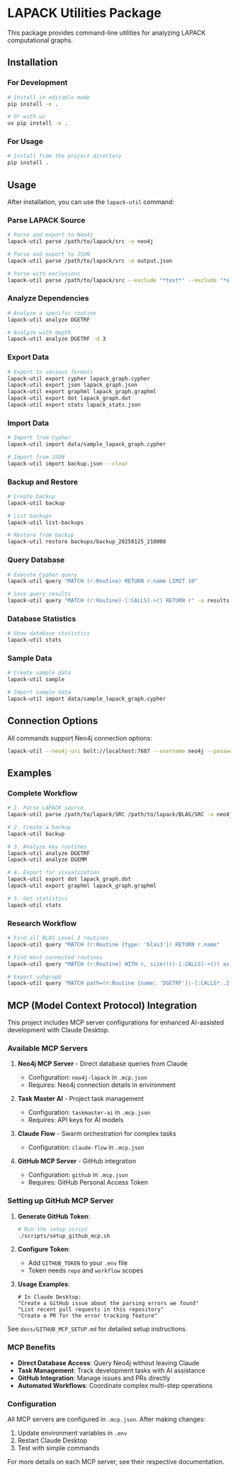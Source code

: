 # LAPACK Utilities Package

This package provides command-line utilities for analyzing LAPACK computational graphs.

## Installation

### For Development

```bash
# Install in editable mode
pip install -e .

# Or with uv
uv pip install -e .
```

### For Usage

```bash
# Install from the project directory
pip install .
```

## Usage

After installation, you can use the `lapack-util` command:

### Parse LAPACK Source

```bash
# Parse and export to Neo4j
lapack-util parse /path/to/lapack/src -o neo4j

# Parse and export to JSON
lapack-util parse /path/to/lapack/src -o output.json

# Parse with exclusions
lapack-util parse /path/to/lapack/src --exclude "*test*" --exclude "*old*"
```

### Analyze Dependencies

```bash
# Analyze a specific routine
lapack-util analyze DGETRF

# Analyze with depth
lapack-util analyze DGETRF -d 3
```

### Export Data

```bash
# Export to various formats
lapack-util export cypher lapack_graph.cypher
lapack-util export json lapack_graph.json
lapack-util export graphml lapack_graph.graphml
lapack-util export dot lapack_graph.dot
lapack-util export stats lapack_stats.json
```

### Import Data

```bash
# Import from Cypher
lapack-util import data/sample_lapack_graph.cypher

# Import from JSON
lapack-util import backup.json --clear
```

### Backup and Restore

```bash
# Create backup
lapack-util backup

# List backups
lapack-util list-backups

# Restore from backup
lapack-util restore backups/backup_20250125_210000
```

### Query Database

```bash
# Execute Cypher query
lapack-util query "MATCH (r:Routine) RETURN r.name LIMIT 10"

# Save query results
lapack-util query "MATCH (r:Routine)-[:CALLS]->() RETURN r" -o results.json
```

### Database Statistics

```bash
# Show database statistics
lapack-util stats
```

### Sample Data

```bash
# Create sample data
lapack-util sample

# Import sample data
lapack-util import data/sample_lapack_graph.cypher
```

## Connection Options

All commands support Neo4j connection options:

```bash
lapack-util --neo4j-uri bolt://localhost:7687 --username neo4j --password mypass <command>
```

## Examples

### Complete Workflow

```bash
# 1. Parse LAPACK source
lapack-util parse /path/to/lapack/SRC /path/to/lapack/BLAS/SRC -o neo4j

# 2. Create a backup
lapack-util backup

# 3. Analyze key routines
lapack-util analyze DGETRF
lapack-util analyze DGEMM

# 4. Export for visualization
lapack-util export dot lapack_graph.dot
lapack-util export graphml lapack_graph.graphml

# 5. Get statistics
lapack-util stats
```

### Research Workflow

```bash
# Find all BLAS Level 3 routines
lapack-util query "MATCH (r:Routine {type: 'blas3'}) RETURN r.name"

# Find most connected routines
lapack-util query "MATCH (r:Routine) WITH r, size((r)-[:CALLS]->()) as out RETURN r.name, out ORDER BY out DESC LIMIT 10"

# Export subgraph
lapack-util query "MATCH path=(r:Routine {name: 'DGETRF'})-[:CALLS*..2]->() RETURN path" -o dgetrf_deps.json
```

## MCP (Model Context Protocol) Integration

This project includes MCP server configurations for enhanced AI-assisted development with Claude Desktop.

### Available MCP Servers

1. **Neo4j MCP Server** - Direct database queries from Claude
   - Configuration: `neo4j-lapack` in `.mcp.json`
   - Requires: Neo4j connection details in environment

2. **Task Master AI** - Project task management
   - Configuration: `taskmaster-ai` in `.mcp.json`
   - Requires: API keys for AI models

3. **Claude Flow** - Swarm orchestration for complex tasks
   - Configuration: `claude-flow` in `.mcp.json`

4. **GitHub MCP Server** - GitHub integration
   - Configuration: `github` in `.mcp.json`
   - Requires: GitHub Personal Access Token

### Setting up GitHub MCP Server

1. **Generate GitHub Token**:
   ```bash
   # Run the setup script
   ./scripts/setup_github_mcp.sh
   ```

2. **Configure Token**:
   - Add `GITHUB_TOKEN` to your `.env` file
   - Token needs `repo` and `workflow` scopes

3. **Usage Examples**:
   ```
   # In Claude Desktop:
   "Create a GitHub issue about the parsing errors we found"
   "List recent pull requests in this repository"
   "Create a PR for the error tracking feature"
   ```

See `docs/GITHUB_MCP_SETUP.md` for detailed setup instructions.

### MCP Benefits

- **Direct Database Access**: Query Neo4j without leaving Claude
- **Task Management**: Track development tasks with AI assistance
- **GitHub Integration**: Manage issues and PRs directly
- **Automated Workflows**: Coordinate complex multi-step operations

### Configuration

All MCP servers are configured in `.mcp.json`. After making changes:
1. Update environment variables in `.env`
2. Restart Claude Desktop
3. Test with simple commands

For more details on each MCP server, see their respective documentation.